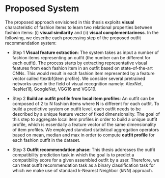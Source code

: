 # Proposed System

The proposed approach envisioned in this thesis exploits **visual** characteristic of fashion items to learn two relational properties between fashion items: (i) **visual similarity** and (ii) **visual complementariness**. In the following, we describe each processing step of the proposed outfit recommendation system:
  
  - Step 1 **Visual feature extraction**: The system takes as input a number of fashion items representing an outfit (the number can be different for each outfit). The process starts by extracting representative visual features from each fashion item in an outfit based on state-of-the-art CNNs. This would result in each fashion item represented by a feature vector called \textbf{item profile}. We consider several pretrained networks used in the field of visual recognition namely: AlexNet, ResNet18, GoogleNet, VGG16 and VGG19.
  
  - Step 2 **Build an outfit profile from local item profiles**: An outfit can be composed of 2 to N fashion items where N is different for each outfit. To build a predictive system on outfit level, each outfit needs to be described by a unique feature vector of fixed dimensionality. The goal of this step to aggregate local item profiles in order to build a unique outfit profile, which is essentially a feature vector of the same dimensionality of item profiles. We employed standard statistical aggregation operators based on mean, median and max in order to compute **outfit profile** for each fashion outfit in the dataset.
  
  - Step 3 **Outfit recommendation phase**: This thesis addresses the outfit compatibility prediction task in which the goal is to predict a compatibility  score for a given assembled outfit by a user. Therefore, we can treat outfit recommendation task as a binary classification task for which we make use of standard k-Nearest Neighbor (kNN) approach.
  





